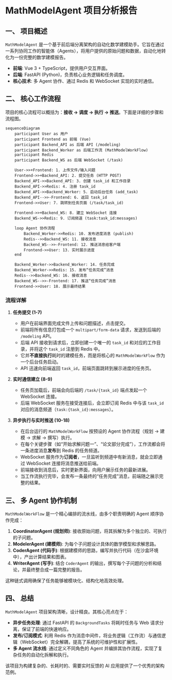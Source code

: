 # MathModelAgent 项目分析报告

## 一、 项目概述

`MathModelAgent` 是一个基于前后端分离架构的自动化数学建模助手。它旨在通过一系列协同工作的智能体（Agents），将用户提供的原始问题和数据，自动化地转化为一份完整的数学建模报告。

- **前端**: Vue 3 + TypeScript，提供用户交互界面。
- **后端**: FastAPI (Python)，负责核心业务逻辑和任务调度。
- **核心技术**: 多 Agent 协作、通过 Redis 和 WebSocket 实现的实时通信。

## 二、 核心工作流程

项目的核心流程可以概括为：**接收 -> 调度 -> 执行 -> 推送**。下面是详细的步骤和流程图。

```mermaid
sequenceDiagram
    participant User as 用户
    participant Frontend as 前端 (Vue)
    participant Backend_API as 后端 API (/modeling)
    participant Backend_Worker as 后端工作流 (MathModelWorkFlow)
    participant Redis
    participant Backend_WS as 后端 WebSocket (/task)

    User->>+Frontend: 1. 上传文件/输入问题
    Frontend->>+Backend_API: 2. 提交任务 (HTTP POST)
    Backend_API->>Backend_API: 3. 创建 task_id 和工作目录
    Backend_API->>Redis: 4. 注册 task_id
    Backend_API->>Backend_Worker: 5. 启动后台任务 (add_task)
    Backend_API-->>-Frontend: 6. 返回 task_id
    Frontend->>User: 7. 跳转到任务页面 (/task/task_id)
    
    Frontend->>+Backend_WS: 8. 建立 WebSocket 连接
    Backend_WS->>Redis: 9. 订阅频道 (task:task_id:messages)
    
    loop Agent 协作流程
        Backend_Worker->>Redis: 10. 发布进度消息 (publish)
        Redis-->>Backend_WS: 11. 接收消息
        Backend_WS-->>-Frontend: 12. 推送消息给客户端
        Frontend->>User: 13. 实时展示进度
    end

    Backend_Worker->>Backend_Worker: 14. 任务完成
    Backend_Worker->>Redis: 15. 发布“任务完成”消息
    Redis-->>Backend_WS: 16. 接收消息
    Backend_WS-->>-Frontend: 17. 推送“任务完成”消息
    Frontend->>User: 18. 展示最终结果
```

### 流程详解

1.  **任务提交 (1-7)**
    *   用户在前端界面完成文件上传和问题描述，点击提交。
    *   前端将所有信息打包成一个 `multipart/form-data` 请求，发送到后端的 `/modeling` API。
    *   后端 API 接收到请求后，立即创建一个唯一的 `task_id` 和对应的工作目录，并将这个 `task_id` 注册到 Redis 中。
    *   它并**不直接执行**耗时的建模任务，而是将核心的 `MathModelWorkFlow` 作为一个后台任务启动。
    *   API 迅速向前端返回 `task_id`，前端页面跳转到展示进度的任务页。

2.  **实时通信建立 (8-9)**
    *   任务页加载后，前端会向后端的 `/task/{task_id}` 端点发起一个 WebSocket 连接。
    *   后端 WebSocket 服务在接受连接后，会立即订阅 Redis 中与该 `task_id` 对应的消息频道（`task:{task_id}:messages`）。

3.  **异步执行与实时推送 (10-18)**
    *   在后台运行的 `MathModelWorkFlow` 按预设的 Agent 协作流程（规划 -> 建模 -> 求解 -> 撰写）执行。
    *   在每个关键步骤（如“开始求解问题一”、“论文部分完成”），工作流都会将一条进度消息**发布**到 Redis 的任务频道。
    *   WebSocket 服务作为**订阅者**，一旦监听到频道中有新消息，就会立即通过 WebSocket 连接将消息推送给前端。
    *   前端接收到消息后，实时更新界面，向用户展示任务的最新进展。
    *   当工作流执行完毕，会发布一条最终的“任务完成”消息，前端随之展示完整的结果。

## 三、 多 Agent 协作机制

`MathModelWorkFlow` 是一个精心编排的流水线，由多个职责明确的 Agent 顺序协作完成：

1.  **CoordinatorAgent (规划师)**: 接收原始问题，将其拆解为多个独立的、可执行的子问题。
2.  **ModelerAgent (建模师)**: 为每个子问题设计具体的数学模型和求解思路。
3.  **CoderAgent (代码手)**: 根据建模师的思路，编写并执行代码（在沙盒环境中），产出计算结果和图表。
4.  **WriterAgent (写手)**: 结合 `CoderAgent` 的输出，撰写每个子问题的分析和结论，并最终整合成一篇完整的报告。

这种链式调用确保了任务能够被模块化、结构化地高效处理。

## 四、 总结

`MathModelAgent` 项目架构清晰，设计精良。其核心亮点在于：

*   **异步任务处理**: 通过 FastAPI 的 `BackgroundTasks` 将耗时任务与 Web 请求分离，保证了前端的快速响应。
*   **发布/订阅模式**: 利用 Redis 作为消息中间件，将业务逻辑（工作流）与通信逻辑（WebSocket）完全解耦，提高了系统的可维护性和扩展性。
*   **多 Agent 流水线**: 通过定义不同角色的 Agent 并编排其协作流程，实现了复杂任务的自动化拆解和执行。

该项目为构建复杂的、长耗时的、需要实时反馈的 AI 应用提供了一个优秀的架构范例。